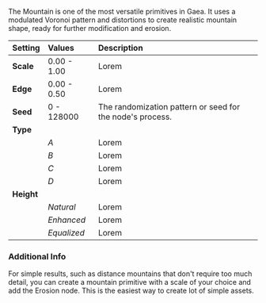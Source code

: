 The Mountain is one of the most versatile primitives in Gaea. It uses a modulated Voronoi pattern and distortions to create realistic mountain shape, ready for further modification and erosion.

| Setting    | Values      | Description                                               |
| :--------- | :---------- | :-------------------------------------------------------- |
| **Scale**  | 0.00 - 1.00 | Lorem                                                     |
| **Edge**   | 0.00 - 0.50 | Lorem                                                     |
| **Seed**   | 0 - 128000  | The randomization pattern or seed for the node's process. |
| **Type**   |             |
|            | *A*         | Lorem                                                     |
|            | *B*         | Lorem                                                     |
|            | *C*         | Lorem                                                     |
|            | *D*         | Lorem                                                     |
| **Height** |             |
|            | *Natural*   | Lorem                                                     |
|            | *Enhanced*  | Lorem                                                     |
|            | *Equalized* | Lorem                                                     |

### Additional Info

 For simple results, such as distance mountains that don't require too much detail, you can create a mountain primitive with a scale of your choice and add the Erosion node. This is the easiest way to create lot of simple assets.